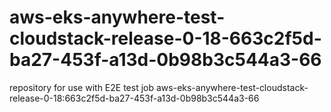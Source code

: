 # aws-eks-anywhere-test-cloudstack-release-0-18-663c2f5d-ba27-453f-a13d-0b98b3c544a3-66
repository for use with E2E test job aws-eks-anywhere-test-cloudstack-release-0-18:663c2f5d-ba27-453f-a13d-0b98b3c544a3-66
